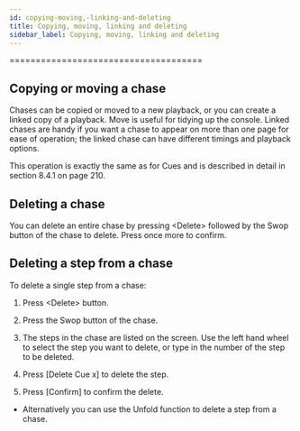 ```yaml
---
id: copying-moving,-linking-and-deleting 
title: Copying, moving, linking and deleting
sidebar_label: Copying, moving, linking and deleting
---
```

=====================================

Copying or moving a chase
-------------------------

Chases can be copied or moved to a new playback, or you can create a
linked copy of a playback. Move is useful for tidying up the console.
Linked chases are handy if you want a chase to appear on more than one
page for ease of operation; the linked chase can have different timings
and playback options.

This operation is exactly the same as for Cues and is described in
detail in section 8.4.1 on page 210.

Deleting a chase
----------------

You can delete an entire chase by pressing \<Delete\> followed by the
Swop button of the chase to delete. Press once more to confirm.

Deleting a step from a chase
----------------------------

To delete a single step from a chase:

1. Press \<Delete\> button.

2. Press the Swop button of the chase.

3. The steps in the chase are listed on the screen. Use the left hand
wheel to select the step you want to delete, or type in the number of
the step to be deleted.

4. Press \[Delete Cue x\] to delete the step.

5. Press \[Confirm\] to confirm the delete.

-   Alternatively you can use the Unfold function to delete a step from
    a chase.
